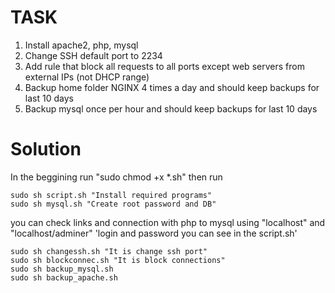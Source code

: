 # TASK
1. Install apache2, php, mysql
2. Change SSH default port to 2234
3. Add rule that block all requests to all ports except web servers from external IPs (not DHCP range)
4. Backup home folder NGINX 4 times a day and should keep backups for last 10 days
5. Backup mysql once per hour and should keep backups for last 10 days

# Solution
In the beggining run "sudo chmod +x *.sh"
then run

    sudo sh script.sh "Install required programs"
    sudo sh mysql.sh "Create root password and DB"
    
you can check links and connection with php to mysql using "localhost" and "localhost/adminer" 'login and password you can see in the script.sh'
    
    sudo sh changessh.sh "It is change ssh port"
    sudo sh blockconnec.sh "It is block connections"
    sudo sh backup_mysql.sh
    sudo sh backup_apache.sh
